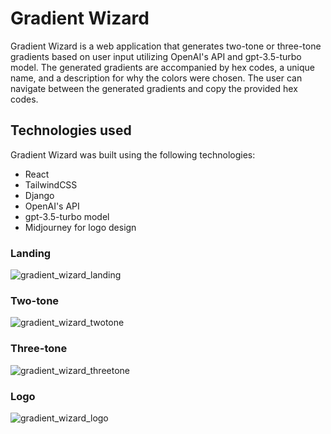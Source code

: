 # Gradient Wizard

Gradient Wizard is a web application that generates two-tone or three-tone gradients based on user input utilizing OpenAI's API and gpt-3.5-turbo model. The generated gradients are accompanied by hex codes, a unique name, and a description for why the colors were chosen. The user can navigate between the generated gradients and copy the provided hex codes.

## Technologies used

Gradient Wizard was built using the following technologies:

  - React
  - TailwindCSS
  - Django
  - OpenAI's API
  - gpt-3.5-turbo model
  - Midjourney for logo design
 
 ### Landing
 
![gradient_wizard_landing](https://user-images.githubusercontent.com/88216761/228373205-1550fdb7-d978-458b-bc41-48b7fb656b34.PNG)

### Two-tone

![gradient_wizard_twotone](https://user-images.githubusercontent.com/88216761/228374904-c9ca1ec6-7af4-4785-9802-d090efedaa74.PNG)

### Three-tone

![gradient_wizard_threetone](https://user-images.githubusercontent.com/88216761/228376428-d8f834e8-696d-4a0d-9d48-c39e087a775f.PNG)


### Logo

![gradient_wizard_logo](https://user-images.githubusercontent.com/88216761/228375300-48f994c4-4ba0-4d31-ba00-d3bd615a2f33.PNG)
